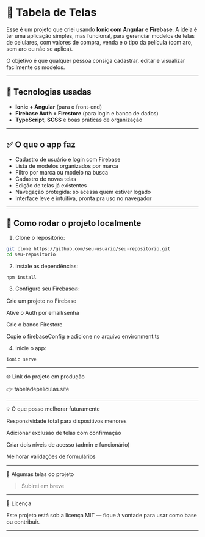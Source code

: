 # 📲 Tabela de Telas

Esse é um projeto que criei usando **Ionic com Angular** e **Firebase**. A ideia é ter uma aplicação simples, mas funcional, para gerenciar modelos de telas de celulares, com valores de compra, venda e o tipo da película (com aro, sem aro ou não se aplica).

O objetivo é que qualquer pessoa consiga cadastrar, editar e visualizar facilmente os modelos.

---

## 🔧 Tecnologias usadas

- **Ionic + Angular** (para o front-end)
- **Firebase Auth + Firestore** (para login e banco de dados)
- **TypeScript**, **SCSS** e boas práticas de organização

---

## ✅ O que o app faz

- Cadastro de usuário e login com Firebase
- Lista de modelos organizados por marca
- Filtro por marca ou modelo na busca
- Cadastro de novas telas
- Edição de telas já existentes
- Navegação protegida: só acessa quem estiver logado
- Interface leve e intuitiva, pronta pra uso no navegador

---

## 🚀 Como rodar o projeto localmente

1. Clone o repositório:
```bash
git clone https://github.com/seu-usuario/seu-repositorio.git
cd seu-repositorio
```
2. Instale as dependências:
```
npm install
```
3. Configure seu Firebase🔥:

Crie um projeto no Firebase

Ative o Auth por email/senha

Crie o banco Firestore

Copie o firebaseConfig e adicione no arquivo environment.ts


4. Inicie o app:
```
ionic serve
```

---

🌐 Link do projeto em produção

👉 tabeladepeliculas.site

---

💡 O que posso melhorar futuramente

Responsividade total para dispositivos menores

Adicionar exclusão de telas com confirmação

Criar dois níveis de acesso (admin e funcionário)

Melhorar validações de formulários

---

📸 Algumas telas do projeto

> Subirei em breve


---

📄 Licença

Este projeto está sob a licença MIT — fique à vontade para usar como base ou contribuir.


---
